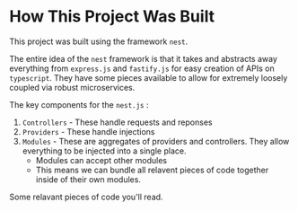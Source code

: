 # How This Project Was Built

This project was built using the framework `nest`. 

The entire idea of the `nest` framework is that it takes and abstracts away everything from `express.js` and `fastify.js` for easy creation of APIs on `typescript`. They have some pieces available to allow for extremely loosely coupled via robust microservices.


The key components for the `nest.js` :

1. `Controllers` - These handle requests and reponses
2. `Providers` - These handle injections
3. `Modules` - These are aggregates of providers and controllers. They allow everything to be injected into a single place.
    * Modules can accept other modules
    * This means we can bundle all relavent pieces of code together inside of their own modules. 


Some relavant pieces of code you'll read.